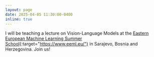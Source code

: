 ```yaml
---
layout: page
date: 2025-04-05 11:30:00-0400
inline: true
---
```


I will be teaching a lecture on Vision-Language Models at the [Eastern European Machine Learning Summer School](https://www.eeml.eu/){:target="https://www.eeml.eu/"} in Sarajevo, Bosnia and Herzegovina. Join us!